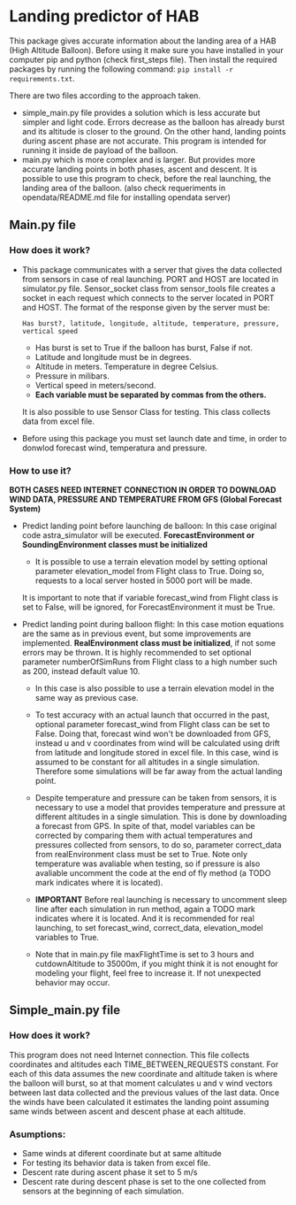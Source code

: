 # Landing predictor of HAB

This package gives accurate information about the landing area of a HAB (High Altitude Balloon). 
Before using it make sure you have installed in your computer pip and python (check first_steps file). Then install the required packages by running the following command: `pip install -r requirements.txt`.

There are two files according to the approach taken. 
- simple_main.py file provides a solution which is less accurate but simpler and light code. Errors decrease as the balloon has already burst and its altitude is closer to the ground. On the other hand, landing points during ascent phase are not accurate. This program is intended for running it inside de payload of the balloon. 
- main.py which is more complex and is larger. But provides more accurate landing points in both phases, ascent and descent. It is possible to use this program to check, before the real launching, the landing area of the balloon. (also check requeriments in opendata/README.md file for installing opendata server)

## Main.py file
### How does it work?
- This package communicates with a server that gives the data collected from sensors in case of real launching. PORT and HOST are located in simulator.py file. Sensor_socket class from sensor_tools file creates a socket in each request which connects to the server located in PORT and HOST. The format of the response given by the server must be:

    `Has burst?, latitude, longitude, altitude, temperature, pressure, vertical speed`
    - Has burst is set to True if the balloon has burst, False if not.
    - Latitude and longitude must be in degrees.
    - Altitude in meters. Temperature in  degree Celsius. 
    - Pressure in milibars.
    - Vertical speed in meters/second. 
    - **Each variable must be separated by commas from the others.**

    It is also possible to use Sensor Class for testing. This class collects data from excel file.

- Before using this package you must set launch date and time, in order to donwlod forecast wind, temperatura and pressure.

### How to use it?
**BOTH CASES NEED INTERNET CONNECTION IN ORDER TO DOWNLOAD WIND DATA, PRESSURE AND TEMPERATURE FROM GFS (Global Forecast System)**
    
- Predict landing point before launching de balloon: In this case original code astra_simulator will be executed. **ForecastEnvironment or SoundingEnvironment classes must be initialized**

    - It is possible to use a terrain elevation model by setting optional parameter elevation_model from Flight class to True. Doing so, requests to a local server hosted in 5000 port will be made.

    It is important to note that if variable forecast_wind from Flight class is set to False, will be ignored, for ForecastEnvironment it must be True.

- Predict landing point during balloon flight: In this case motion equations are the same as in previous event, but some improvements are implemented. **RealEnvironment class must be initialized**, if not some errors may be thrown. It is highly recommended to set optional parameter numberOfSimRuns from Flight class to a high number such as 200, instead default value 10.

    - In this case is also possible to use a terrain elevation model in the same way as previous case.

    -  To test accuracy with an actual launch that occurred in the past, optional parameter forecast_wind from Flight class can be set to False. Doing that, forecast wind won't be downloaded from GFS, instead u and v coordinates from wind will be calculated using drift from latitude and longitude stored in excel file. 
    In this case, wind is assumed to be constant for all altitudes in a single simulation. Therefore some simulations will be far away from the actual landing point.

    - Despite temperature and pressure can be taken from sensors, it is necessary to use a model that provides temperature and pressure at different altitudes in a single simulation. This is done by downloading a forecast from GPS. In spite of that, model variables can be corrected by comparing them with actual temperatures and pressures collected from sensors, to do so, parameter correct_data from realEnvironment class must be set to True.
    Note only temperature was avaliable when testing, so if pressure is also avaliable uncomment the code at the end of fly method (a TODO mark indicates where it is located).

    - **IMPORTANT** Before real launching is necessary to uncomment sleep line after each simulation in run method, again a TODO mark indicates where it is located. And it is recommended for real launching, to set forecast_wind, correct_data, elevation_model variables to True.

    - Note that in main.py file maxFlightTime is set to 3 hours and cutdownAltitude to 35000m, if you  might think it is not enought for modeling your flight, feel free to increase it. If not unexpected behavior may occur.

## Simple_main.py file
### How does it work?
This program does not need Internet connection. 
This file collects coordinates and altitudes each TIME_BETWEEN_REQUESTS constant. For each of this data assumes the new coordinate and altitude taken is where the balloon will burst, so at that moment calculates u and v wind vectors between last data collected and the previous values of the last data. 
Once the winds have been calculated it estimates the landing point assuming same winds between ascent and descent phase at each altitude.
### Asumptions:
- Same winds at diferent coordinate but at same altitude
- For testing its behavior data is taken from excel file. 
- Descent rate during ascent phase it set to 5 m/s
- Descent rate during descent phase is set to the one collected from sensors at the beginning of each simulation.